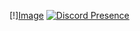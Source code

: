 [!][Image](https://media.discordapp.net/attachments/792249316106043442/1176849047454220390/35dcd45c12c5b331b16ed1b0fd711f82.png?ex=65705d15&is=655de815&hm=b1e2a53e751b6a38d4acca0f3dfba31fa03efe681021c5c74ece255b0e1884e5&=&format=webp)
[![Discord Presence](https://lanyard.cnrad.dev/api/643038015437930498)](https://discord.com/users/643038015437930498)

